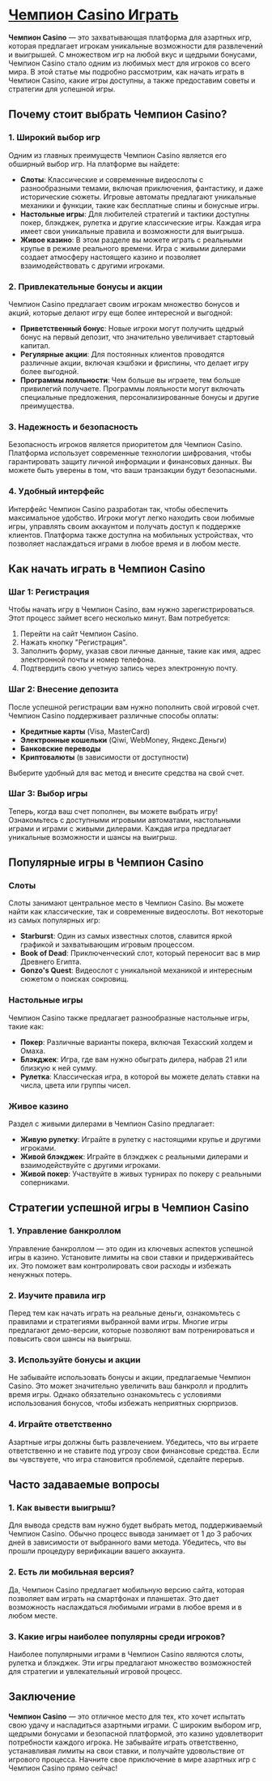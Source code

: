# [Чемпион Casino Играть](https://temon-gter.cfd/go/9n8?p56190p303844p3509t17502)

**Чемпион Casino** — это захватывающая платформа для азартных игр, которая предлагает игрокам уникальные возможности для развлечений и выигрышей. С множеством игр на любой вкус и щедрыми бонусами, Чемпион Casino стало одним из любимых мест для игроков со всего мира. В этой статье мы подробно рассмотрим, как начать играть в Чемпион Casino, какие игры доступны, а также предоставим советы и стратегии для успешной игры.

## Почему стоит выбрать Чемпион Casino?

### 1. Широкий выбор игр

Одним из главных преимуществ Чемпион Casino является его обширный выбор игр. На платформе вы найдете:

* **Слоты**: Классические и современные видеослоты с разнообразными темами, включая приключения, фантастику, и даже исторические сюжеты. Игровые автоматы предлагают уникальные механики и функции, такие как бесплатные спины и бонусные игры.
* **Настольные игры**: Для любителей стратегий и тактики доступны покер, блэкджек, рулетка и другие классические игры. Каждая игра имеет свои уникальные правила и возможности для выигрыша.
* **Живое казино**: В этом разделе вы можете играть с реальными крупье в режиме реального времени. Игра с живыми дилерами создает атмосферу настоящего казино и позволяет взаимодействовать с другими игроками.

### 2. Привлекательные бонусы и акции

Чемпион Casino предлагает своим игрокам множество бонусов и акций, которые делают игру еще более интересной и выгодной:

* **Приветственный бонус**: Новые игроки могут получить щедрый бонус на первый депозит, что значительно увеличивает стартовый капитал.
* **Регулярные акции**: Для постоянных клиентов проводятся различные акции, включая кэшбэки и фриспины, что делает игру более выгодной.
* **Программы лояльности**: Чем больше вы играете, тем больше привилегий получаете. Программы лояльности могут включать специальные предложения, персонализированные бонусы и другие преимущества.

### 3. Надежность и безопасность

Безопасность игроков является приоритетом для Чемпион Casino. Платформа использует современные технологии шифрования, чтобы гарантировать защиту личной информации и финансовых данных. Вы можете быть уверены в том, что ваши транзакции будут безопасными.

### 4. Удобный интерфейс

Интерфейс Чемпион Casino разработан так, чтобы обеспечить максимальное удобство. Игроки могут легко находить свои любимые игры, управлять своим аккаунтом и получать доступ к поддержке клиентов. Платформа также доступна на мобильных устройствах, что позволяет наслаждаться играми в любое время и в любом месте.

## Как начать играть в Чемпион Casino

### Шаг 1: Регистрация

Чтобы начать игру в Чемпион Casino, вам нужно зарегистрироваться. Этот процесс займет всего несколько минут. Вам потребуется:

1. Перейти на сайт Чемпион Casino.
2. Нажать кнопку "Регистрация".
3. Заполнить форму, указав свои личные данные, такие как имя, адрес электронной почты и номер телефона.
4. Подтвердить свою учетную запись через электронную почту.

### Шаг 2: Внесение депозита

После успешной регистрации вам нужно пополнить свой игровой счет. Чемпион Casino поддерживает различные способы оплаты:

* **Кредитные карты** (Visa, MasterCard)
* **Электронные кошельки** (Qiwi, WebMoney, Яндекс.Деньги)
* **Банковские переводы**
* **Криптовалюты** (в зависимости от доступности)

Выберите удобный для вас метод и внесите средства на свой счет.

### Шаг 3: Выбор игры

Теперь, когда ваш счет пополнен, вы можете выбрать игру! Ознакомьтесь с доступными игровыми автоматами, настольными играми и играми с живыми дилерами. Каждая игра предлагает уникальные возможности и шансы на выигрыш.

## Популярные игры в Чемпион Casino

### Слоты

Слоты занимают центральное место в Чемпион Casino. Вы можете найти как классические, так и современные видеослоты. Вот некоторые из самых популярных игр:

* **Starburst**: Один из самых известных слотов, славится яркой графикой и захватывающим игровым процессом.
* **Book of Dead**: Приключенческий слот, который переносит вас в мир Древнего Египта.
* **Gonzo's Quest**: Видеослот с уникальной механикой и интересным сюжетом о поисках сокровищ.

### Настольные игры

Чемпион Casino также предлагает разнообразные настольные игры, такие как:

* **Покер**: Различные варианты покера, включая Техасский холдем и Омаха.
* **Блэкджек**: Игра, где вам нужно обыграть дилера, набрав 21 или близкую к ней сумму.
* **Рулетка**: Классическая игра, в которой вы можете делать ставки на числа, цвета или группы чисел.

### Живое казино

Раздел с живыми дилерами в Чемпион Casino предлагает:

* **Живую рулетку**: Играйте в рулетку с настоящими крупье и другими игроками.
* **Живой блэкджек**: Играйте в блэкджек с реальными дилерами и взаимодействуйте с другими игроками.
* **Живой покер**: Участвуйте в живых турнирах по покеру с реальными соперниками.

## Стратегии успешной игры в Чемпион Casino

### 1. Управление банкроллом

Управление банкроллом — это один из ключевых аспектов успешной игры в казино. Установите лимиты на свои ставки и придерживайтесь их. Это поможет вам контролировать свои расходы и избежать ненужных потерь.

### 2. Изучите правила игр

Перед тем как начать играть на реальные деньги, ознакомьтесь с правилами и стратегиями выбранной вами игры. Многие игры предлагают демо-версии, которые позволяют вам потренироваться и повысить свои шансы на выигрыш.

### 3. Используйте бонусы и акции

Не забывайте использовать бонусы и акции, предлагаемые Чемпион Casino. Это может значительно увеличить ваш банкролл и продлить время игры. Однако обязательно ознакомьтесь с условиями использования бонусов, чтобы избежать неприятных сюрпризов.

### 4. Играйте ответственно

Азартные игры должны быть развлечением. Убедитесь, что вы играете ответственно и не ставите под угрозу свои финансовые средства. Если вы чувствуете, что игра становится проблемой, сделайте перерыв.

## Часто задаваемые вопросы

### 1. Как вывести выигрыш?

Для вывода средств вам нужно будет выбрать метод, поддерживаемый Чемпион Casino. Обычно процесс вывода занимает от 1 до 3 рабочих дней в зависимости от выбранного вами метода. Убедитесь, что вы прошли процедуру верификации вашего аккаунта.

### 2. Есть ли мобильная версия?

Да, Чемпион Casino предлагает мобильную версию сайта, которая позволяет вам играть на смартфонах и планшетах. Это дает возможность наслаждаться любимыми играми в любое время и в любом месте.

### 3. Какие игры наиболее популярны среди игроков?

Наиболее популярными играми в Чемпион Casino являются слоты, рулетка и блэкджек. Эти игры предлагают множество возможностей для стратегии и увлекательный игровой процесс.

## Заключение

**Чемпион Casino** — это отличное место для тех, кто хочет испытать свою удачу и насладиться азартными играми. С широким выбором игр, щедрыми бонусами и безопасной платформой, это казино удовлетворит потребности каждого игрока. Не забывайте играть ответственно, устанавливая лимиты на свои ставки, и получайте удовольствие от игрового процесса. Начните свое приключение в мире азартных игр с Чемпион Casino прямо сейчас!
